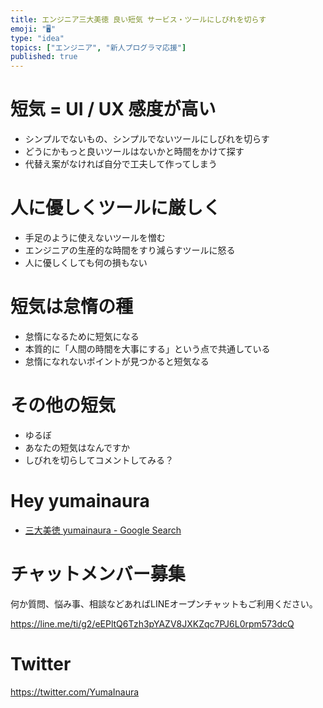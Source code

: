```yaml
---
title: エンジニア三大美徳 良い短気 サービス・ツールにしびれを切らす
emoji: "🖥"
type: "idea"
topics: ["エンジニア", "新人プログラマ応援"]
published: true
---
```


# 短気 = UI / UX 感度が高い

- シンプルでないもの、シンプルでないツールにしびれを切らす
- どうにかもっと良いツールはないかと時間をかけて探す
- 代替え案がなければ自分で工夫して作ってしまう

# 人に優しくツールに厳しく

- 手足のように使えないツールを憎む
- エンジニアの生産的な時間をすり減らすツールに怒る
- 人に優しくしても何の損もない

# 短気は怠惰の種

- 怠惰になるために短気になる
- 本質的に「人間の時間を大事にする」という点で共通している
- 怠惰になれないポイントが見つかると短気なる

# その他の短気

- ゆるぼ
- あなたの短気はなんですか
- しびれを切らしてコメントしてみる？


# Hey yumainaura

- [三大美徳 yumainaura - Google Search](https://www.google.co.jp/search?q=%E4%B8%89%E5%A4%A7%E7%BE%8E%E5%BE%B3+yumainaura&oq=%E4%B8%89%E5%A4%A7%E7%BE%8E%E5%BE%B3+yumainaura&aqs=chrome..69i57j69i60.3767j1j7&sourceid=chrome&ie=UTF-8)









<!-- Update From Qiita API -->

# チャットメンバー募集


何か質問、悩み事、相談などあればLINEオープンチャットもご利用ください。

https://line.me/ti/g2/eEPltQ6Tzh3pYAZV8JXKZqc7PJ6L0rpm573dcQ





# Twitter


https://twitter.com/YumaInaura


<!-- Update From Qiita API -->



